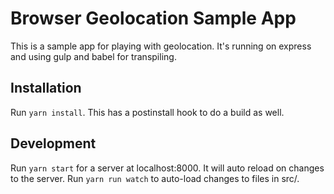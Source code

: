 # Browser Geolocation Sample App

This is a sample app for playing with geolocation. It's running on
express and using gulp and babel for transpiling.

## Installation

Run `yarn install`. This has a postinstall hook to do a build as well.

## Development

Run `yarn start` for a server at localhost:8000.
It will auto reload on changes to the server.
Run `yarn run watch` to auto-load changes to files in src/.

